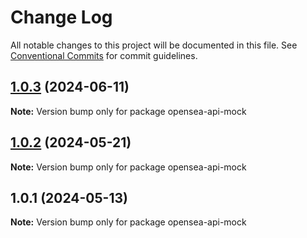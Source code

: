 # Change Log

All notable changes to this project will be documented in this file.
See [Conventional Commits](https://conventionalcommits.org) for commit guidelines.

## [1.0.3](https://github.com/bosonprotocol/core-components/compare/opensea-api-mock@1.0.2...opensea-api-mock@1.0.3) (2024-06-11)

**Note:** Version bump only for package opensea-api-mock





## [1.0.2](https://github.com/bosonprotocol/core-components/compare/opensea-api-mock@1.0.1...opensea-api-mock@1.0.2) (2024-05-21)

**Note:** Version bump only for package opensea-api-mock





## 1.0.1 (2024-05-13)

**Note:** Version bump only for package opensea-api-mock
